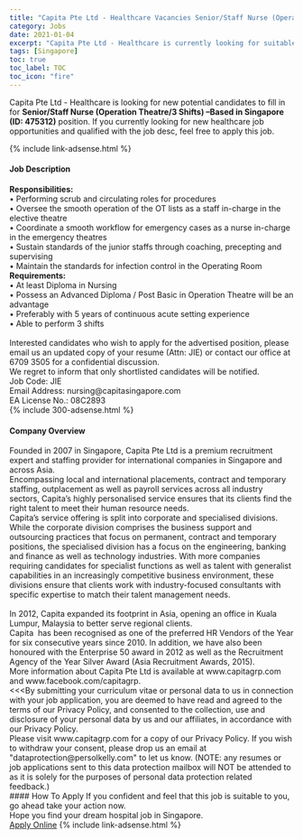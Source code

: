 ```yaml
---
title: "Capita Pte Ltd - Healthcare Vacancies Senior/Staff Nurse (Operation Theatre/3 Shifts) –Based in Singapore (ID: 475312)" 
category: Jobs 
date: 2021-01-04 
excerpt: "Capita Pte Ltd - Healthcare is currently looking for suitable person to fill in the Senior/Staff Nurse (Operation Theatre/3 Shifts) –Based in Singapore (ID: 475312) which positioned at Singapore" 
tags: [Singapore] 
toc: true 
toc_label: TOC 
toc_icon: "fire" 
--- 
```


<p>Capita Pte Ltd - Healthcare is looking for new potential candidates to fill in for <b>Senior/Staff Nurse (Operation Theatre/3 Shifts) –Based in Singapore (ID: 475312)</b> position. If you currently looking for new healthcare job opportunities and qualified with the job desc, feel free to apply this job.
</p>{% include link-adsense.html %} 
<div><div><div><h4>Job Description</h4></div></div><div><div><span><div><div><strong>Responsibilities:</strong><br>&#8226; Performing scrub and circulating roles for procedures<br>&#8226; Oversee the smooth operation of the OT lists as a staff in-charge in the elective theatre<br>&#8226; Coordinate a smooth workflow for emergency cases as a nurse in-charge in the emergency theatres<br>&#8226; Sustain standards of the junior staffs through coaching, precepting and supervising<br>&#8226; Maintain the standards for infection control in the Operating Room</div><div><strong>Requirements:</strong><br>&#8226; At least Diploma in Nursing<br>&#8226; Possess an Advanced Diploma / Post Basic in Operation Theatre will be an advantage<br>&#8226; Preferably with 5 years of continuous acute setting experience<br>&#8226; Able to perform 3 shifts</div><div><br>Interested candidates who wish to apply for the advertised position, please email us an updated copy of your resume (Attn: JIE) or contact our office at 6709 3505 for a confidential discussion.<br>We regret to inform that only shortlisted candidates will be notified.</div><div>Job Code: JIE<br>Email Address: nursing@capitasingapore.com<br>EA License No.: 08C2893</div></div></span></div></div></div> 
{% include 300-adsense.html %} 
<div><div><div><h4>Company Overview</h4></div></div><div><div><span><div><div><div><div>Founded in 2007 in Singapore, Capita Pte Ltd is a premium recruitment expert and staffing provider for international companies in Singapore and across Asia.</div><div>Encompassing local and international placements, contract and temporary staffing, outplacement as well as payroll services across all industry sectors, Capita&#8217;s highly personalised service ensures that its clients find the right talent to meet their human resource needs.</div><div>Capita&#8217;s service offering is split into corporate and specialised divisions. While the corporate division comprises the business support and outsourcing practices that focus on permanent, contract and temporary positions, the specialised division has a focus on the engineering, banking and finance as well as technology industries. With more companies requiring candidates for specialist functions as well as talent with generalist capabilities in an increasingly competitive business environment, these divisions ensure that clients work with industry-focused consultants with specific expertise to match their talent management needs.</div><div><br>In 2012, Capita expanded its footprint in Asia, opening an office in Kuala Lumpur, Malaysia to better serve regional clients.</div><div>Capita&#160; has been recognised as one of the preferred HR Vendors of the Year for six consecutive years since 2010. In addition, we have also been honoured with the Enterprise 50 award in 2012 as well as the Recruitment Agency of the Year Silver Award (Asia Recruitment Awards, 2015).</div><div>More information about Capita Pte Ltd is available at www.capitagrp.com and www.facebook.com/capitagrp.</div></div></div><div><div>&lt;&lt;&lt;By submitting your curriculum vitae or personal data to us in connection with your job application, you are deemed to have read and agreed to the terms of our Privacy Policy, and consented to the collection, use and disclosure of your personal data by us and our affiliates, in accordance with our Privacy Policy.</div><div>Please visit www.capitagrp.com for a copy of our Privacy Policy. If you wish to withdraw your consent, please drop us an email at "dataprotection@persolkelly.com" to let us know. (NOTE: any resumes or job applications sent to this data protection mailbox will NOT be attended to as it is solely for the purposes of personal data protection related feedback.)</div></div></div></span></div></div></div> 
#### How To Apply 
If you confident and feel that this job is suitable to you, go ahead take your action now. <br/> 
Hope you find your dream hospital job in Singapore. <br/> 
<a href="https://www.jobstreet.com.my/en/job/senior-staff-nurse-operation-theatre-3-shifts-based-in-singapore-id:-475312-8272891/origin/sg?jobId=jobstreet-sg-job-8272891&sectionRank=21&token=0~1b653b48-c70c-4213-ba04-3d1cb94480c6&fr=SRP%20View%20In%20New%20Ta" class="btn btn--warning" target="_blank" rel="nofollow noopenner">Apply Online</a> 
{% include link-adsense.html %} 